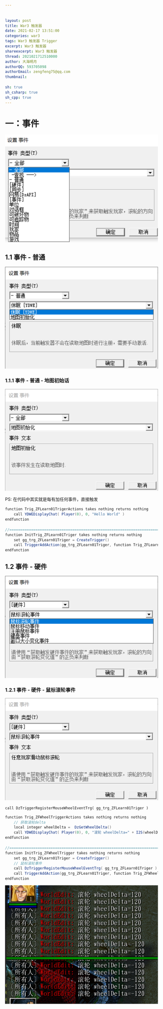 ```yaml
---


layout: post
title: War3 触发器
date: 2021-02-17 13:51:00
categories: war3
tags: War3 触发器 Trigger
excerpt: War3 触发器
shareexcerpt: War3 触发器
thread: 2021021712510000
author: 大海明月
authorQQ: 593705098
authorEmail: zengfeng75@qq.com
thumbnail:

sh: true
sh_csharp: true
sh_cpp: true
---
```



# 一：事件

![image-20210217190106501](2021-02-17-war3_trigger/image-20210217190106501.png)





## 1.1 事件 - 普通

![image-20210217190904489](2021-02-17-war3_trigger/image-20210217190904489.png)



### 1.1.1 事件 - 普通 - 地图初始话

![image-20210217191558525](2021-02-17-war3_trigger/image-20210217191558525.png)

PS: 在代码中其实就是每有加任何事件，直接触发

```java
function Trig_ZFLearn01TrigerActions takes nothing returns nothing
    call YDWEDisplayChat( Player(0), 0, "Hello World" )
endfunction

//===========================================================================
function InitTrig_ZFLearn01Triger takes nothing returns nothing
    set gg_trg_ZFLearn01Triger = CreateTrigger()
    call TriggerAddAction(gg_trg_ZFLearn01Triger, function Trig_ZFLearn01TrigerActions)
endfunction

```



## 1.2 事件 - 硬件

![image-20210217191927589](2021-02-17-war3_trigger/image-20210217191927589.png)



### 1.2.1 事件 - 硬件 - 鼠标滚轮事件

![image-20210217192021447](2021-02-17-war3_trigger/image-20210217192021447.png)

```
call DzTriggerRegisterMouseWheelEventTrg( gg_trg_ZFLearn01Triger )
```



```java
function Trig_ZFWheelTriggerActions takes nothing returns nothing
    // 获取滚轮delta
    local integer wheelDelta =  DzGetWheelDelta()
    call YDWEDisplayChat( Player(0), 0, "滚轮 wheelDelta=" + I2S(wheelDelta) )
endfunction

//===========================================================================
function InitTrig_ZFWheelTrigger takes nothing returns nothing
    set gg_trg_ZFLearn01Triger = CreateTrigger()
    // 鼠标滚轮事件
    call DzTriggerRegisterMouseWheelEventTrg( gg_trg_ZFLearn01Triger )
    call TriggerAddAction(gg_trg_ZFLearn01Triger, function Trig_ZFWheelTriggerActions)
endfunction


```



![image-20210217194403080](2021-02-17-war3_trigger/image-20210217194403080.png)